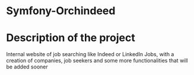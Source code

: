 # Symfony-Orchindeed

# Description of the project

Internal website of job searching like Indeed or LinkedIn Jobs, with a creation of companies, job seekers and some more functionalities that will be added sooner
